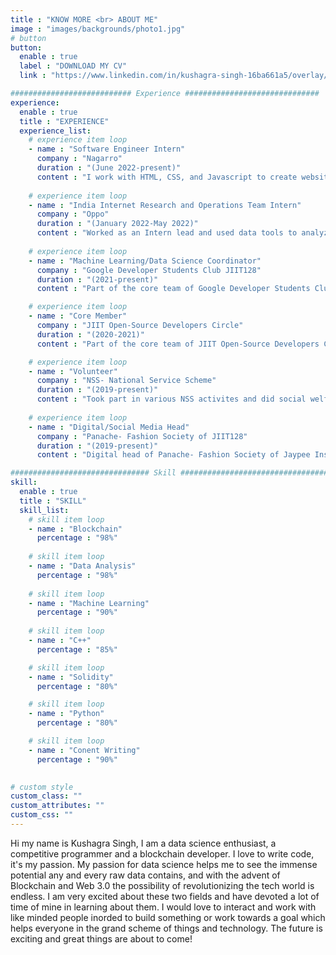 ```yaml
---
title : "KNOW MORE <br> ABOUT ME"
image : "images/backgrounds/photo1.jpg"
# button
button:
  enable : true
  label : "DOWNLOAD MY CV"
  link : "https://www.linkedin.com/in/kushagra-singh-16ba661a5/overlay/1635494500951/single-media-viewer/"

########################### Experience ##############################
experience:
  enable : true
  title : "EXPERIENCE"
  experience_list:
    # experience item loop
    - name : "Software Engineer Intern"
      company : "Nagarro"
      duration : "(June 2022-present)"
      content : "I work with HTML, CSS, and Javascript to create websites and web applications like Personal, Business, Blog, E-comerches etc."
      
    # experience item loop
    - name : "India Internet Research and Operations Team Intern"
      company : "Oppo"
      duration : "(January 2022-May 2022)"
      content : "Worked as an Intern lead and used data tools to analyze the data related to Mobile gaming, inorder to produce quality content for the One Plus Games App and undertook responisibility of the work of my team as well."
      
    # experience item loop
    - name : "Machine Learning/Data Science Coordinator"
      company : "Google Developer Students Club JIIT128"
      duration : "(2021-present)"
      content : "Part of the core team of Google Developer Students Club of Jaypee Institute of Information Technology sector 128 chapter. Held various Hackathons with the team and organized talks regarding various subjects such as Cyber Security, Machine Learning, Data Science, Web Development"

    # experience item loop
    - name : "Core Member"
      company : "JIIT Open-Source Developers Circle"
      duration : "(2020-2021)"
      content : "Part of the core team of JIIT Open-Source Developers Circle of Jaypee Institute of Information Technology sector 128. Helped the team carry out various activities related to open source to create awareness about it."

    # experience item loop
    - name : "Volunteer"
      company : "NSS- National Service Scheme"
      duration : "(2019-present)"
      content : "Took part in various NSS activites and did social welfare work ranging from organizing and taking part in Blood Donation Drive, Literacy drives, Organizing teaching sessions for the economical weaker section of students and did other social service work."
    
    # experience item loop
    - name : "Digital/Social Media Head"
      company : "Panache- Fashion Society of JIIT128"
      duration : "(2019-present)"
      content : "Digital head of Panache- Fashion Society of Jaypee Institute of Information Technology sector 128. Helped the team organize various competitions and lead the social handles of the team."

############################### Skill #################################
skill:
  enable : true
  title : "SKILL"
  skill_list:
    # skill item loop
    - name : "Blockchain"
      percentage : "98%"
      
    # skill item loop
    - name : "Data Analysis"
      percentage : "98%"
      
    # skill item loop
    - name : "Machine Learning"
      percentage : "90%"
      
    # skill item loop
    - name : "C++"
      percentage : "85%"

    # skill item loop
    - name : "Solidity"
      percentage : "80%"

    # skill item loop
    - name : "Python"
      percentage : "80%"

    # skill item loop
    - name : "Conent Writing"
      percentage : "90%"

      
# custom style
custom_class: "" 
custom_attributes: "" 
custom_css: ""
---
```


Hi my name is Kushagra Singh, I am a data science enthusiast, a competitive programmer and a blockchain developer. I love to write code, it's my passion. My passion for data science helps me to see the immense potential any and every raw data contains, and with the advent of Blockchain and Web 3.0 the possibility of revolutionizing the tech world is endless. I am very excited about these two fields and have devoted a lot of time of mine in learning about them. I would love to interact and work with like minded people inorded to build something or work towards a goal which helps everyone in the grand scheme of things and technology. The future is exciting and great things are about to come! 